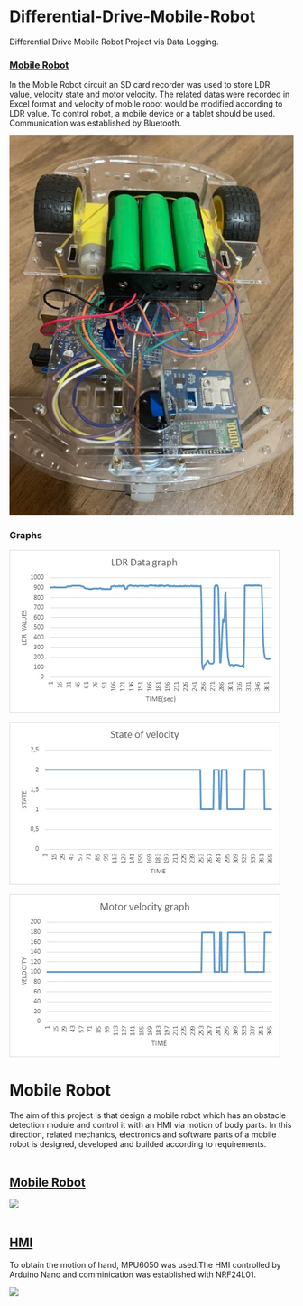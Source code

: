 # Differential-Drive-Mobile-Robot
Differential Drive Mobile Robot Project via Data Logging.

### [Mobile Robot](https://github.com/Kucukcollu/Differential-Drive-Mobile-Robot/blob/master/MobileRobot.ino)

In the Mobile Robot circuit an SD card recorder was used to store LDR value, velocity state and motor velocity. The related 
datas were recorded in Excel format and velocity of mobile robot would be modified according to LDR value. To control robot, 
a mobile device or a tablet should be used. Communication was established by Bluetooth.

![](https://github.com/Kucukcollu/Differential-Drive-Mobile-Robot/blob/master/mobile%20robot.jpg)

### Graphs

![](https://github.com/Kucukcollu/Differential-Drive-Mobile-Robot/blob/master/ldr%20graph.jpg)

![](https://github.com/Kucukcollu/Differential-Drive-Mobile-Robot/blob/master/velocity%20level%20graph.jpg)

![](https://github.com/Kucukcollu/Differential-Drive-Mobile-Robot/blob/master/velocity%20graph.jpg)


# Mobile Robot
The aim of this project is that design a mobile robot which has an obstacle detection module and control it with an HMI via motion of body parts. In this direction, related mechanics, electronics and software parts of a mobile robot is designed, developed and builded according to requirements.<br></br>

## [Mobile Robot](https://github.com/Kucukcollu/Mobile-Robot-Control-via-HMI/blob/master/CAR.ino)

![](https://github.com/Kucukcollu/Mobile-Robot-Control-via-HMI/blob/master/car.jpg)<br></br>

## [HMI](https://github.com/Kucukcollu/Mobile-Robot-Control-via-HMI/blob/master/HAND.ino)
To obtain the motion of hand, MPU6050 was used.The HMI controlled by Arduino Nano and comminication was established with NRF24L01.

![](https://github.com/Kucukcollu/Mobile-Robot-Control-via-HMI/blob/master/hand.jpg)
